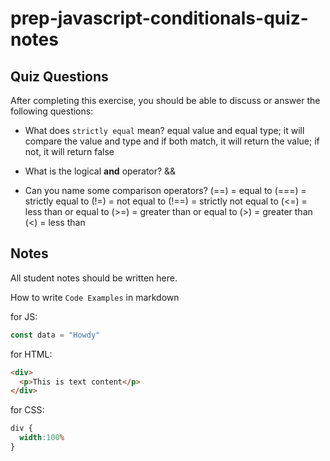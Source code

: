 # prep-javascript-conditionals-quiz-notes


## Quiz Questions

After completing this exercise, you should be able to discuss or answer the following questions:

- What does `strictly equal` mean?
equal value and equal type; it will compare the value and type and if both match, it will return the value; if not, it will return false

- What is the logical **and** operator?
&&

- Can you name some comparison operators?
(==) = equal to
(===) = strictly equal to
(!=) = not equal to
(!==) = strictly not equal to
(<=) = less than or equal to
(>=) = greater than or equal to
(>) = greater than
(<) = less than

## Notes

All student notes should be written here.


How to write `Code Examples` in markdown

for JS:
```javascript
const data = "Howdy"
```

for HTML:
```html
<div>
  <p>This is text content</p>
</div>
```

for CSS:
```css
div {
  width:100%
}
```
